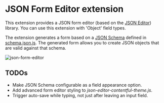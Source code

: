 # JSON Form Editor extension

This extension provides a JSON form editor (based on the [JSON Editor](https://github.com/jdorn/json-editor)) library. You can use this extension with 'Object' field types.

The extension generates a form based on a [JSON Schema](https://json-schema.org/) defined in [schema.json.js](./src/schema.json.js). The generated form allows you to create JSON objects that are valid against that schema.

![json-form-editor](http://contentful.github.io/extensions/assets/json-form-editor.png)

## TODOs

- Make JSON Schema configurable as a field appearance option.
- Add advanced form editor styling to _json-editor-contentful-theme.js_.
- Trigger auto-save while typing, not just after leaving an input field.
